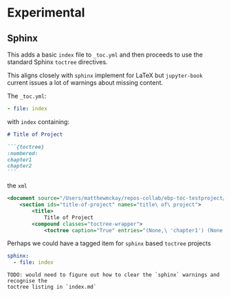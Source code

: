# Experimental

## Sphinx

This adds a basic `index` file to `_toc.yml` and then proceeds to use
the standard Sphinx `toctree` directives. 

This aligns closely with `sphinx` implement for LaTeX but `jupyter-book`
current issues a lot of warnings about missing content.

The `_toc.yml`:

```yaml
- file: index
```

with `index` containing:

````md
# Title of Project

```{toctree}
:numbered:
chapter1
chapter2
```
````

the `xml`

```xml
<document source="/Users/matthewmckay/repos-collab/ebp-toc-testproject/experimental/sphinx/index.md">
    <section ids="title-of-project" names="title\ of\ project">
        <title>
            Title of Project
        <compound classes="toctree-wrapper">
            <toctree caption="True" entries="(None,\ 'chapter1') (None,\ 'chapter2')" glob="False" hidden="False" includefiles="chapter1 chapter2" includehidden="False" maxdepth="-1" numbered="999" parent="index" rawentries="" titlesonly="False">
```

Perhaps we could have a tagged item for `sphinx` based `toctree` projects

```yaml
sphinx:
  - file: index
```

```{note}
TODO: would need to figure out how to clear the `sphinx` warnings and recognise the
toctree listing in `index.md`
```